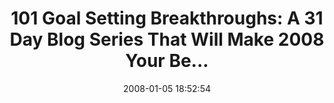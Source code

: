 ---
date: 2008-01-05 18:52:54
link:
  source: delicious
  source_url: https://del.icio.us/roytang
  text: '101 Goal Setting Breakthroughs: A 31 Day Blog Series That Will Make 2008
    Your Be...'
  url: http://www.persistenceunlimited.com/2008/01/101-goal-setting-breakthroughs-a-31-day-blog-series-that-will-make-2008-your-best-year-ever
slug: 101-goal-setting-breakthroughs-a-31-day-blog-series-that-will-make-2008-your-be
source: delicious
tags:
- lifehacks
title: '101 Goal Setting Breakthroughs: A 31 Day Blog Series That Will Make 2008 Your
  Be...'
---